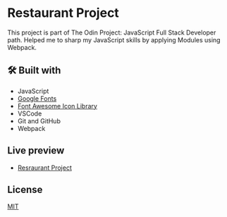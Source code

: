 # Restaurant Project

This project is part of The Odin Project: JavaScript Full Stack Developer path.
Helped me to sharp my JavaScript skills by applying Modules using Webpack.

## 🛠️ Built with

- JavaScript
- [Google Fonts](https://fonts.google.com/specimen/Montserrat "Google Fonts")
- [Font Awesome Icon Library](https://fontawesome.com/ "Font Awesome Icon Library")
- VSCode
- Git and GitHub
- Webpack

## Live preview

- [Resraurant Project](https://kazmonroy.github.io/resto-page/)

## License

[MIT](https://choosealicense.com/licenses/mit/)
